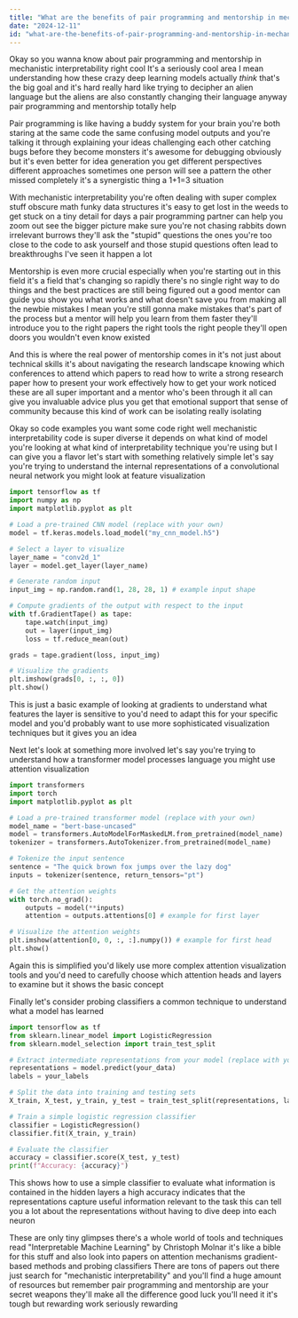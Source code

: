 ```yaml
---
title: "What are the benefits of pair programming and mentorship in mechanistic interpretability research?"
date: "2024-12-11"
id: "what-are-the-benefits-of-pair-programming-and-mentorship-in-mechanistic-interpretability-research"
---
```


Okay so you wanna know about pair programming and mentorship in mechanistic interpretability right cool  It's a seriously cool area  I mean understanding how these crazy deep learning models actually *think*  that's the big goal  and it's hard  really hard  like trying to decipher an alien language but the aliens are also constantly changing their language  anyway  pair programming and mentorship totally help

Pair programming is like having a buddy system for your brain  you're both staring at the same code the same confusing model outputs  and you're talking it through  explaining your ideas  challenging each other  catching bugs before they become monsters  it's awesome for debugging obviously  but it's even better for idea generation  you get different perspectives different approaches  sometimes one person will see a pattern the other missed completely  it's a synergistic thing a 1+1=3 situation


With mechanistic interpretability you're often dealing with super complex stuff  obscure math  funky data structures  it's easy to get lost in the weeds  to get stuck on a tiny detail for days  a pair programming partner can help you zoom out  see the bigger picture  make sure you're not chasing rabbits down irrelevant burrows  they'll ask the "stupid" questions the ones you're too close to the code to ask yourself  and those stupid questions often lead to breakthroughs  I've seen it happen  a lot


Mentorship is even more crucial  especially when you're starting out in this field  it's a field that's changing so rapidly  there's no single right way to do things  and the best practices are still being figured out  a good mentor can guide you  show you what works and what doesn't  save you from making all the newbie mistakes  I mean you're still gonna make mistakes  that's part of the process but a mentor will help you learn from them faster  they'll introduce you to the right papers the right tools the right people  they'll open doors you wouldn't even know existed


And this is where the real power of mentorship comes in  it's not just about technical skills  it's about navigating the research landscape  knowing which conferences to attend  which papers to read  how to write a strong research paper  how to present your work effectively  how to get your work noticed  these are all super important  and a mentor who's been through it all can give you invaluable advice  plus you get that emotional support  that sense of community  because this kind of work can be isolating  really isolating


Okay so code examples  you want some code right  well  mechanistic interpretability code is super diverse  it depends on what kind of model you're looking at  what kind of interpretability technique you're using  but I can give you a flavor  let's start with something relatively simple  let's say you're trying to understand the internal representations of a convolutional neural network  you might look at feature visualization


```python
import tensorflow as tf
import numpy as np
import matplotlib.pyplot as plt

# Load a pre-trained CNN model (replace with your own)
model = tf.keras.models.load_model("my_cnn_model.h5")

# Select a layer to visualize
layer_name = "conv2d_1"
layer = model.get_layer(layer_name)

# Generate random input
input_img = np.random.rand(1, 28, 28, 1) # example input shape

# Compute gradients of the output with respect to the input
with tf.GradientTape() as tape:
    tape.watch(input_img)
    out = layer(input_img)
    loss = tf.reduce_mean(out)

grads = tape.gradient(loss, input_img)

# Visualize the gradients
plt.imshow(grads[0, :, :, 0])
plt.show()

```

This is just a basic example of  looking at gradients  to understand what features  the layer is sensitive to  you'd need to adapt this for your specific model  and you'd probably want to use more sophisticated visualization techniques  but it gives you an idea


Next let's look at something more involved  let's say you're trying to understand how a transformer model processes language  you might use attention visualization


```python
import transformers
import torch
import matplotlib.pyplot as plt

# Load a pre-trained transformer model (replace with your own)
model_name = "bert-base-uncased"
model = transformers.AutoModelForMaskedLM.from_pretrained(model_name)
tokenizer = transformers.AutoTokenizer.from_pretrained(model_name)

# Tokenize the input sentence
sentence = "The quick brown fox jumps over the lazy dog"
inputs = tokenizer(sentence, return_tensors="pt")

# Get the attention weights
with torch.no_grad():
    outputs = model(**inputs)
    attention = outputs.attentions[0] # example for first layer

# Visualize the attention weights
plt.imshow(attention[0, 0, :, :].numpy()) # example for first head
plt.show()
```

Again this is simplified  you'd likely use more complex attention visualization tools  and you'd need to carefully choose which attention heads and layers to examine  but it shows the basic concept


Finally let's consider probing classifiers  a common technique to understand what a model has learned


```python
import tensorflow as tf
from sklearn.linear_model import LogisticRegression
from sklearn.model_selection import train_test_split

# Extract intermediate representations from your model (replace with your own)
representations = model.predict(your_data)
labels = your_labels

# Split the data into training and testing sets
X_train, X_test, y_train, y_test = train_test_split(representations, labels, test_size=0.2)

# Train a simple logistic regression classifier
classifier = LogisticRegression()
classifier.fit(X_train, y_train)

# Evaluate the classifier
accuracy = classifier.score(X_test, y_test)
print(f"Accuracy: {accuracy}")
```

This shows how to  use a simple classifier  to evaluate  what information is contained in the hidden layers  a high accuracy indicates that the representations capture useful information relevant to the task  this can tell you a lot about the representations  without having to dive deep into each neuron


These are only tiny glimpses  there's a whole world of tools and techniques  read "Interpretable Machine Learning" by Christoph Molnar  it's like a bible  for this stuff  and also look into papers on attention mechanisms  gradient-based methods  and  probing classifiers   There are tons of papers out there  just search for "mechanistic interpretability" and you'll find a huge amount of resources   but remember  pair programming and mentorship are your secret weapons  they'll make all the difference  good luck  you'll need it  it's tough but rewarding work  seriously rewarding
